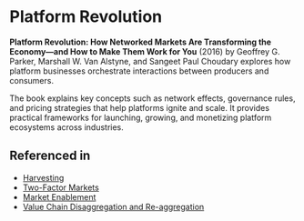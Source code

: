# Platform Revolution

**Platform Revolution: How Networked Markets Are Transforming the Economy—and How to Make Them Work for You** (2016) by Geoffrey G. Parker, Marshall W. Van Alstyne, and Sangeet Paul Choudary explores how platform businesses orchestrate interactions between producers and consumers.

The book explains key concepts such as network effects, governance rules, and pricing strategies that help platforms ignite and scale. It provides practical frameworks for launching, growing, and monetizing platform ecosystems across industries.

## Referenced in

- [Harvesting](/strategies/markets/harvesting)
- [Two-Factor Markets](/strategies/ecosystem/two-factor-markets)
- [Market Enablement](/strategies/accelerators/market-enablement)
- [Value Chain Disaggregation and Re-aggregation](/strategies/dealing-with-toxicity/value-chain-disaggregation-and-re-aggregation)
